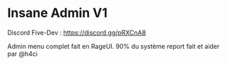 # Insane Admin V1

Discord Five-Dev : https://discord.gg/pRXCnA8


Admin menu complet fait en RageUI.
90% du système report fait et aider par @h4ci


